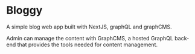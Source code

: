 # Bloggy

A simple blog web app built with NextJS, graphQL and graphCMS.

Admin can manage the content with GraphCMS, a hosted GraphQL back-end that provides the tools needed for content management.